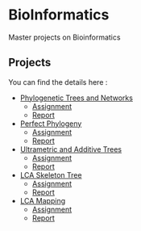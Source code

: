 # BioInformatics
Master projects on Bioinformatics

## Projects

You can find the details here :

- [Phylogenetic Trees and Networks](./lab1)
    - [Assignment](./lab1/bsg-mds-practical-1.pdf)
    - [Report](./lab1/report_lab1.pdf)
- [Perfect Phylogeny](./lab2)
    - [Assignment](./lab2/bsg-mds-practical-2.pdf)
    - [Report](./lab2/report_lab2.pdf)
- [Ultrametric and Additive Trees](./lab3)
    - [Assignment](./lab3/bsg-mds-practical-3.pdf)
    - [Report](./lab3/report_lab3.pdf)
- [LCA Skeleton Tree](./lab5)
    - [Assignment](./lab5/bsg-mds-practical-5.pdf)
    - [Report](./lab5/report_lab5.pdf)
- [LCA Mapping](./lab6)
    - [Assignment](./lab6/bsg-mds-practical-6.pdf)
    - [Report](./lab6/report_lab6.pdf)


